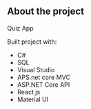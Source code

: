## __About the project__  
Quiz App

Built project with:   
 - C#
 - SQL
 - Visual Studio
 - APS.net core MVC
 - ASP.NET Core API
 -  React.js
 - Material UI
